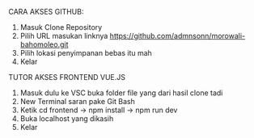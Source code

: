CARA AKSES GITHUB: 
1. Masuk Clone Repository
2. Pilih URL masukan linknya https://github.com/admnsonn/morowali-bahomoleo.git
3. Pilih lokasi penyimpanan bebas itu mah
4. Kelar

TUTOR AKSES FRONTEND VUE.JS
1. Masuk dulu ke VSC buka folder file yang dari hasil clone tadi
2. New Terminal saran pake Git Bash
3. Ketik cd frontend -> npm install -> npm run dev
4. Buka localhost yang dikasih
5. Kelar